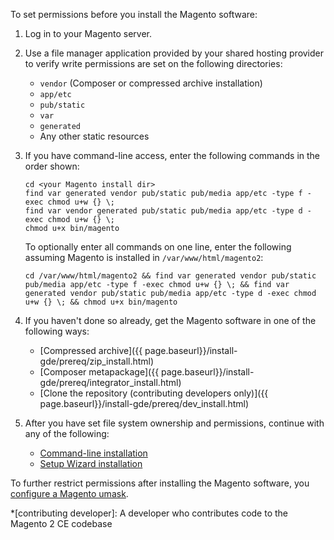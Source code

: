 To set permissions before you install the Magento software:

1.	Log in to your Magento server.
2.	Use a file manager application provided by your shared hosting provider to verify write permissions are set on the following directories:

	*	`vendor` (Composer or compressed archive installation)
	*	`app/etc`
	*	`pub/static`
	*	`var`
	*	`generated`
	*	Any other static resources

2.	If you have command-line access, enter the following commands in the order shown:

		cd <your Magento install dir>
		find var generated vendor pub/static pub/media app/etc -type f -exec chmod u+w {} \;
		find var vendor generated pub/static pub/media app/etc -type d -exec chmod u+w {} \;
		chmod u+x bin/magento

	To optionally enter all commands on one line, enter the following assuming Magento is installed in `/var/www/html/magento2`:

		cd /var/www/html/magento2 && find var generated vendor pub/static pub/media app/etc -type f -exec chmod u+w {} \; && find var generated vendor pub/static pub/media app/etc -type d -exec chmod u+w {} \; && chmod u+x bin/magento
3.	If you haven't done so already, get the Magento software in one of the following ways:

	*	[Compressed archive]({{ page.baseurl}}/install-gde/prereq/zip_install.html)
	*	[Composer metapackage]({{ page.baseurl}}/install-gde/prereq/integrator_install.html)
	*	[Clone the repository (contributing developers only)]({{ page.baseurl}}/install-gde/prereq/dev_install.html)
4.	After you have set file system ownership and permissions, continue with any of the following:

	*	[Command-line installation]({{page.baseurl}}/install-gde/install/cli/install-cli.html)
	*	[Setup Wizard installation]({{page.baseurl}}/install-gde/install/web/install-web.html)

<div class="bs-callout bs-callout-info" id="info">
  <p>To further restrict permissions after installing the Magento software, you <a href="{{ page.baseurl}}/install-gde/install/post-install-umask.html">configure a Magento umask</a>.</p>
</div>


*[contributing developer]: A developer who contributes code to the Magento 2 CE codebase
